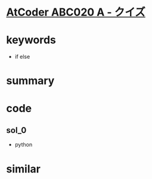 # [AtCoder ABC020 A - クイズ](https://atcoder.jp/contests/abc020/tasks/abc020_a)


# keywords
- if else


# summary


# code 
## sol_0
- python


# similar 


